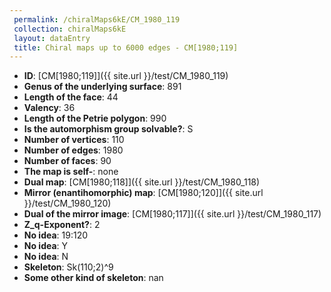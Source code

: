 ```yaml
--- 
 permalink: /chiralMaps6kE/CM_1980_119 
 collection: chiralMaps6kE
 layout: dataEntry
 title: Chiral maps up to 6000 edges - CM[1980;119]
---
```


- **ID**: [CM[1980;119]]({{ site.url }}/test/CM_1980_119)
- **Genus of the underlying surface**: 891
- **Length of the face**: 44
- **Valency**: 36
- **Length of the Petrie polygon**: 990
- **Is the automorphism group solvable?**: S
- **Number of vertices**: 110
- **Number of edges**: 1980
- **Number of faces**: 90
- **The map is self-**: none
- **Dual map**: [CM[1980;118]]({{ site.url }}/test/CM_1980_118)
- **Mirror (enantihomorphic) map**: [CM[1980;120]]({{ site.url }}/test/CM_1980_120)
- **Dual of the mirror image**: [CM[1980;117]]({{ site.url }}/test/CM_1980_117)
- **Z_q-Exponent?**: 2
- **No idea**:  19:120
- **No idea**: Y
- **No idea**: N
- **Skeleton**: Sk(110;2)^9
- **Some other kind of skeleton**: nan

